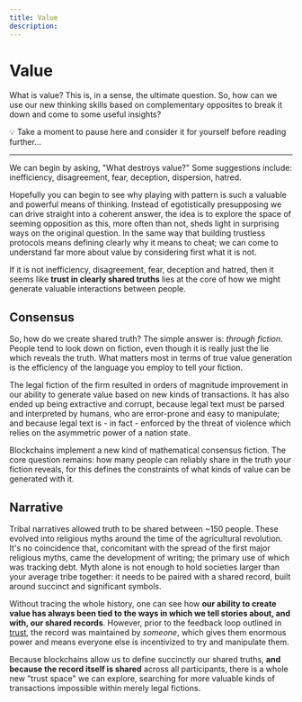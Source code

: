 ```yaml
---
title: Value
description:
---
```


# Value

What is value? This is, in a sense, the ultimate question. So, how can we use our new thinking skills based on complementary opposites to break it down and come to some useful insights? 

<div class="lightbulb">
💡 Take a moment to pause here and consider it for yourself before reading further...
</div>

---

We can begin by asking, "What destroys value?" Some suggestions include: inefficiency, disagreement, fear, deception, dispersion, hatred.

Hopefully you can begin to see why playing with pattern is such a valuable and powerful means of thinking. Instead of egotistically presupposing we can drive straight into a coherent answer, the idea is to explore the space of seeming opposition as this, more often than not, sheds light in surprising ways on the original question. In the same way that building trustless protocols means defining clearly why it means to cheat; we can come to understand far more about value by considering first what it is not.

If it is not inefficiency, disagreement, fear, deception and hatred, then it seems like **trust in clearly shared truths** lies at the core of how we might generate valuable interactions between people.

## Consensus

So, how do we create shared truth? The simple answer is: *through fiction*. People tend to look down on fiction, even though it is really just the lie which reveals the truth. What matters most in terms of true value generation is the efficiency of the language you employ to tell your fiction. 

The legal fiction of the firm resulted in orders of magnitude improvement in our ability to generate value based on new kinds of transactions. It has also ended up being extractive and corrupt, because legal text must be parsed and interpreted by humans, who are error-prone and easy to manipulate; and because legal text is - in fact - enforced by the threat of violence which relies on the asymmetric power of a nation state.

Blockchains implement a new kind of mathematical consensus fiction. The core question remains: how many people can reliably share in the truth your fiction reveals, for this defines the constraints of what kinds of value can be generated with it.

## Narrative

Tribal narratives allowed truth to be shared between ~150 people. These evolved into religious myths around the time of the agricultural revolution. It's no coincidence that, concomitant with the spread of the first major religious myths, came the development of writing; the primary use of which was tracking debt. Myth alone is not enough to hold societies larger than your average tribe together: it needs to be paired with a shared record, built around succinct and significant symbols.

Without tracing the whole history, one can see how **our ability to create value has always been tied to the ways in which we tell stories about, and with, our shared records**. However, prior to the feedback loop outlined in [trust](../../module-0/trust), the record was maintained by *someone*, which gives them enormous power and means everyone else is incentivized to try and manipulate them.

Because blockchains allow us to define succinctly our shared truths, **and because the record itself is shared** across all participants, there is a whole new "trust space" we can explore, searching for more valuable kinds of transactions impossible within merely legal fictions.

